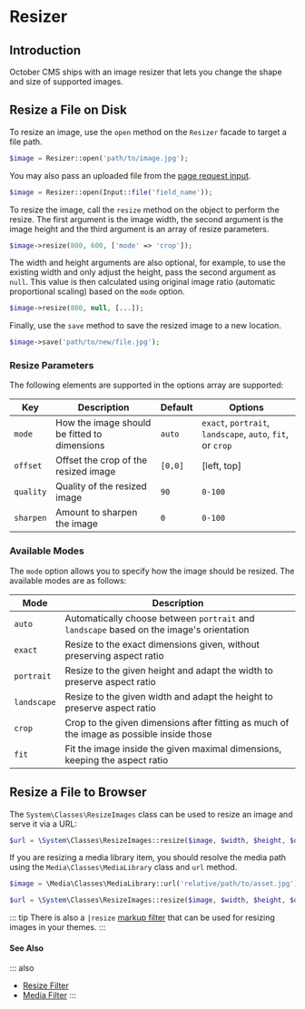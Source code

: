 # Resizer

## Introduction

October CMS ships with an image resizer that lets you change the shape and size of supported images.

## Resize a File on Disk

To resize an image, use the `open` method on the `Resizer` facade to target a file path.

```php
$image = Resizer::open('path/to/image.jpg');
```

You may also pass an uploaded file from the [page request input](./request-input.md).

```php
$image = Resizer::open(Input::file('field_name'));
```

To resize the image, call the `resize` method on the object to perform the resize. The first argument is the image width, the second argument is the image height and the third argument is an array of resize parameters.

```php
$image->resize(800, 600, ['mode' => 'crop']);
```

The width and height arguments are also optional, for example, to use the existing width and only adjust the height, pass the second argument as `null`. This value is then calculated using original image ratio (automatic proportional scaling) based on the `mode` option.

```php
$image->resize(800, null, [...]);
```

Finally, use the `save` method to save the resized image to a new location.

```php
$image->save('path/to/new/file.jpg');
```

### Resize Parameters

The following elements are supported in the options array are supported:

Key | Description | Default | Options
--- | --- | --- | ---
`mode` | How the image should be fitted to dimensions | `auto` | `exact`, `portrait`, `landscape`, `auto`, `fit`, or `crop`
`offset` | Offset the crop of the resized image | `[0,0]` | [left, top]
`quality` | Quality of the resized image | `90` | `0-100`
`sharpen` | Amount to sharpen the image | `0` | `0-100`

### Available Modes

The `mode` option allows you to specify how the image should be resized. The available modes are as follows:

Mode | Description
--- | ---
`auto` | Automatically choose between `portrait` and `landscape` based on the image's orientation
`exact` | Resize to the exact dimensions given, without preserving aspect ratio
`portrait` | Resize to the given height and adapt the width to preserve aspect ratio
`landscape` | Resize to the given width and adapt the height to preserve aspect ratio
`crop` | Crop to the given dimensions after fitting as much of the image as possible inside those
`fit` | Fit the image inside the given maximal dimensions, keeping the aspect ratio

## Resize a File to Browser

The `System\Classes\ResizeImages` class can be used to resize an image and serve it via a URL:

```php
$url = \System\Classes\ResizeImages::resize($image, $width, $height, $options);
```

If you are resizing a media library item, you should resolve the media path using the `Media\Classes\MediaLibrary` class and `url` method.

```php
$image = \Media\Classes\MediaLibrary::url('relative/path/to/asset.jpg');

$url = \System\Classes\ResizeImages::resize($image, $width, $height, $options);
```

::: tip
There is also a `|resize` [markup filter](../../markup/filter/resize.md) that can be used for resizing images in your themes.
:::

#### See Also

::: also
* [Resize Filter](../../markup/filter/resize.md)
* [Media Filter](../../markup/filter/media.md)
:::
